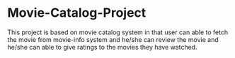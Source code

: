 # Movie-Catalog-Project
This project is based on movie catalog system in that user can able to fetch the movie from movie-info system and he/she can review the movie and he/she can able to give ratings to the movies they have watched.
